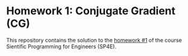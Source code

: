 # Homework  1: Conjugate Gradient (CG)
This repository contains the solution to the [homework #1](./sujet.pdf) of the course Sientific Programming for Engineers (SP4E).
